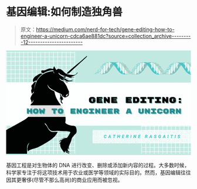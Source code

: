 # 基因编辑:如何制造独角兽

> 原文：<https://medium.com/nerd-for-tech/gene-editing-how-to-engineer-a-unicorn-cdca6ae881dc?source=collection_archive---------12----------------------->

![](img/2cde7989790a84fe4476db99a64e3a58.png)

基因工程是对生物体的 DNA 进行改变、删除或添加新内容的过程。大多数时候，科学家专注于将这项技术用于农业或医学等领域的实际目的。然而，基因编辑往往因其更奢侈(尽管不那么高尚)的商业应用而被忽视。